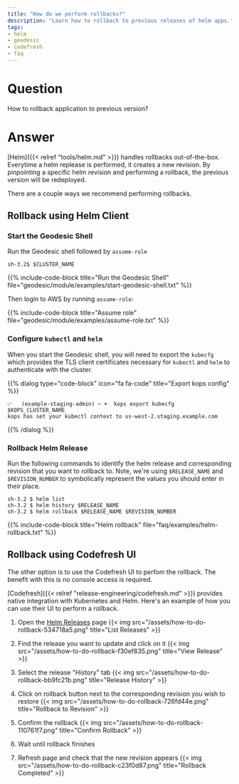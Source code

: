 ```yaml
---
title: "How do we perform rollbacks?"
description: "Learn how to rollback to previous releases of helm apps."
tags:
- helm
- geodesic
- codefresh
- faq
---
```


# Question

How to rollback application to previous version?

# Answer

[Helm]({{< relref "tools/helm.md" >}}) handles rollbacks out-of-the-box. Everytime a helm replease is performed, it creates a new revision. By pinpointing a specific helm revision and performing a rollback, the previous version will be redeployed. 

There are a couple ways we recommend performing rollbacks.

## Rollback using Helm Client

###  Start the Geodesic Shell

Run the Geodesic shell followed by `assume-role`
```shell
sh-3.2$ $CLUSTER_NAME
```

{{% include-code-block title="Run the Geodesic Shell" file="geodesic/module/examples/start-geodesic-shell.txt" %}}

Then login to AWS by running `assume-role`:

{{% include-code-block title="Assume role" file="geodesic/module/examples/assume-role.txt" %}}

### Configure `kubectl` and `helm`

When you start the Geodesic shell, you will need to export the `kubecfg` which provides the TLS client certificates necessary for `kubectl` and `helm` to authenticate with the cluster.

{{% dialog type="code-block" icon="fa fa-code" title="Export kops config" %}}
```
✅   (example-staging-admin) ~ ➤  kops export kubecfg $KOPS_CLUSTER_NAME
kops has set your kubectl context to us-west-2.staging.example.com
```
{{% /dialog %}}

### Rollback Helm Release

Run the following commands to identify the helm release and corresponding revision that you want to rollback to. Note, we're using `$RELEASE_NAME` and `$REVISION_NUMBER` to symbolically represent the values you should enter in their place.

```
sh-3.2 $ helm list
sh-3.2 $ helm history $RELEASE_NAME
sh-3.2 $ helm rollback $RELEASE_NAME $REVISION_NUMBER
```

{{% include-code-block title="Helm rollback" file="faq/examples/helm-rollback.txt" %}}

## Rollback using Codefresh UI

The other option is to use the Codefresh UI to perfom the rollback. The benefit with this is no console access is required.

[Codefresh]({{< relref "release-engineering/codefresh.md" >}}) provides native integration
with Kubernetes and Helm. Here's an example of how you can use their UI to perform a rollback.

1. Open the [Helm Releases](https://g.codefresh.io/helm/releases/releases/) page
{{< img src="/assets/how-to-do-rollback-534718a5.png" title="List Releases" >}}

2. Find the release you want to update and click on it
{{< img src="/assets/how-to-do-rollback-f30ef835.png" title="View Release" >}}

3. Select the release "History" tab
{{< img src="/assets/how-to-do-rollback-bb9fc21b.png" title="Release History" >}}

4. Click on rollback button next to the corresponding revision you wish to restore
{{< img src="/assets/how-to-do-rollback-726fd44e.png" title="Rollback to Revision" >}}

5. Confirm the rollback
{{< img src="/assets/how-to-do-rollback-110761f7.png" title="Confirm Rollback" >}}

6. Wait until rollback finishes

7. Refresh page and check that the new revision appears
{{< img src="/assets/how-to-do-rollback-c23f0d87.png" title="Rollback Completed" >}}
